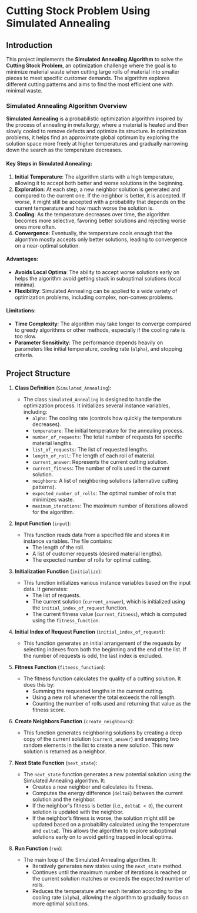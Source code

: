# Cutting Stock Problem Using Simulated Annealing

## Introduction
This project implements the **Simulated Annealing Algorithm** to solve the **Cutting Stock Problem**, an optimization challenge where the goal is to minimize material waste when cutting large rolls of material into smaller pieces to meet specific customer demands. The algorithm explores different cutting patterns and aims to find the most efficient one with minimal waste.

### Simulated Annealing Algorithm Overview

**Simulated Annealing** is a probabilistic optimization algorithm inspired by the process of annealing in metallurgy, where a material is heated and then slowly cooled to remove defects and optimize its structure. In optimization problems, it helps find an approximate global optimum by exploring the solution space more freely at higher temperatures and gradually narrowing down the search as the temperature decreases.

#### Key Steps in Simulated Annealing:
1. **Initial Temperature**: The algorithm starts with a high temperature, allowing it to accept both better and worse solutions in the beginning.
2. **Exploration**: At each step, a new neighbor solution is generated and compared to the current one. If the neighbor is better, it is accepted. If worse, it might still be accepted with a probability that depends on the current temperature and how much worse the solution is.
3. **Cooling**: As the temperature decreases over time, the algorithm becomes more selective, favoring better solutions and rejecting worse ones more often.
4. **Convergence**: Eventually, the temperature cools enough that the algorithm mostly accepts only better solutions, leading to convergence on a near-optimal solution.

#### Advantages:
- **Avoids Local Optima**: The ability to accept worse solutions early on helps the algorithm avoid getting stuck in suboptimal solutions (local minima).
- **Flexibility**: Simulated Annealing can be applied to a wide variety of optimization problems, including complex, non-convex problems.

#### Limitations:
- **Time Complexity**: The algorithm may take longer to converge compared to greedy algorithms or other methods, especially if the cooling rate is too slow.
- **Parameter Sensitivity**: The performance depends heavily on parameters like initial temperature, cooling rate (`alpha`), and stopping criteria.


## Project Structure

1. **Class Definition** (`Simulated_Annealing`):
   - The class `Simulated_Annealing` is designed to handle the optimization process. It initializes several instance variables, including:
     - `alpha`: The cooling rate (controls how quickly the temperature decreases).
     - `temperature`: The initial temperature for the annealing process.
     - `number_of_requests`: The total number of requests for specific material lengths.
     - `list_of_requests`: The list of requested lengths.
     - `length_of_roll`: The length of each roll of material.
     - `current_answer`: Represents the current cutting solution.
     - `current_fitness`: The number of rolls used in the current solution.
     - `neighbors`: A list of neighboring solutions (alternative cutting patterns).
     - `expected_number_of_rolls`: The optimal number of rolls that minimizes waste.
     - `maximum_iterations`: The maximum number of iterations allowed for the algorithm.

2. **Input Function** (`input`):
   - This function reads data from a specified file and stores it in instance variables. The file contains:
     - The length of the roll.
     - A list of customer requests (desired material lengths).
     - The expected number of rolls for optimal cutting.

3. **Initialization Function** (`initialize`):
   - This function initializes various instance variables based on the input data. It generates:
     - The list of requests.
     - The current solution (`current_answer`), which is initialized using the `initial_index_of_request` function.
     - The current fitness value (`current_fitness`), which is computed using the `fitness_function`.

4. **Initial Index of Request Function** (`initial_index_of_request`):
   - This function generates an initial arrangement of the requests by selecting indexes from both the beginning and the end of the list. If the number of requests is odd, the last index is excluded.

5. **Fitness Function** (`fitness_function`):
   - The fitness function calculates the quality of a cutting solution. It does this by:
     - Summing the requested lengths in the current cutting.
     - Using a new roll whenever the total exceeds the roll length.
     - Counting the number of rolls used and returning that value as the fitness score.

6. **Create Neighbors Function** (`create_neighbours`):
   - This function generates neighboring solutions by creating a deep copy of the current solution (`current_answer`) and swapping two random elements in the list to create a new solution. This new solution is returned as a neighbor.

7. **Next State Function** (`next_state`):
   - The `next_state` function generates a new potential solution using the Simulated Annealing algorithm. It:
     - Creates a new neighbor and calculates its fitness.
     - Computes the energy difference (`deltaE`) between the current solution and the neighbor.
     - If the neighbor's fitness is better (i.e., `deltaE < 0`), the current solution is updated with the neighbor.
     - If the neighbor’s fitness is worse, the solution might still be updated based on a probability calculated using the temperature and `deltaE`. This allows the algorithm to explore suboptimal solutions early on to avoid getting trapped in local optima.

8. **Run Function** (`run`):
   - The main loop of the Simulated Annealing algorithm. It:
     - Iteratively generates new states using the `next_state` method.
     - Continues until the maximum number of iterations is reached or the current solution matches or exceeds the expected number of rolls.
     - Reduces the temperature after each iteration according to the cooling rate (`alpha`), allowing the algorithm to gradually focus on more optimal solutions.
